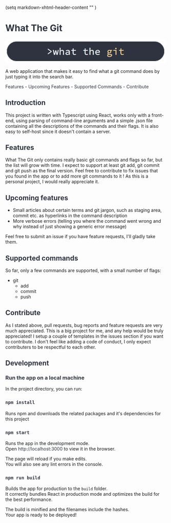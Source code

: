 (setq markdown-xhtml-header-content
      "<style type='text/css'>
        a {text-decoration: none; color: #2e3440 }
        a:hover {text-decoration: underline; }
        h1,h2,h3,h4,h5{color: #2e3440}
      </style>"
)

# What The Git

![What The Git Logo](public/logo.webp)


A web application that makes it easy to find what a git command does by just typing it into the search bar.


[Features](#features) - 
[Upcoming Features](#upcoming-features) - 
[Supported Commands](#supported-commands) - 
[Contribute](#contribute)




## Introduction
This project is written with Typescript using React, works only with a front-end, using parsing of command-line arguments and a simple .json file containing all the descriptions of the commands and their flags. It is also easy to self-host since it doesn't contain a server.

## Features
What The Git only contains really basic git commands and flags so far, but the list will grow with time. I expect to support at least git add, git commit and git push as the final version. Feel free to contribute to fix issues that you found in the app or to add more git commands to it ! As this is a personal project, I would really appreciate it.


## Upcoming features
* Small articles about certain terms and git jargon, such as staging area, commit etc. as hyperlinks in the command description
* More verbose errors (telling you where the command went wrong and why instead of just showing a generic error message)

Feel free to submit an issue if you have feature requests, I'll gladly take them.

## Supported commands
So far, only a few commands are supported, with a small number of flags:

* git
  * add
  * commit
  * push


## Contribute
As I stated above, pull requests, bug reports and feature requests are very much appreciated. This is a big project for me, and any help would be truly appreciated! I setup a couple of templates in the issues section if you want to contribute. I don't feel like adding a code of conduct, I only expect contributers to be respectful to each other.

## Development

### Run the app on a local machine
In the project directory, you can run:

### `npm install`
Runs npm and downloads the related packages and it's dependencies for this project

### `npm start`
Runs the app in the development mode.\
Open [http://localhost:3000](http://localhost:3000) to view it in the browser.

The page will reload if you make edits.\
You will also see any lint errors in the console.

### `npm run build`
Builds the app for production to the `build` folder.\
It correctly bundles React in production mode and optimizes the build for the best performance.

The build is minified and the filenames include the hashes.\
Your app is ready to be deployed!
